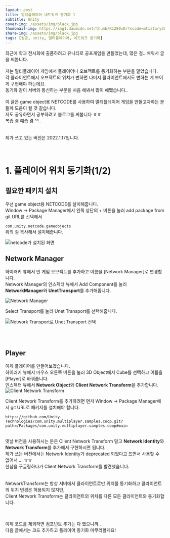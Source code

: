 ```yaml
---
layout: post
title: 멀티플레이어 네트워크 동기화 1
subtitle: Unity
cover-img: /assets/img/black.jpg
thumbnail-img: https://img1.daumcdn.net/thumb/R1280x0/?scode=mtistory2&fname=https%3A%2F%2Fblog.kakaocdn.net%2Fdn%2FbP8p8F%2FbtrRSQycJcN%2FNn3kS6wcYsLK5kOK4xwV4k%2Fimg.png
share-img: /assets/img/black.jpg
tags: [컴공, unity, 멀티플레이어, 네트워크 동기화]
---
```


최근에 학과 전시회에 출품하려고 유니티로 공포게임을 만들었는데, 많은 걸.. 배워서 글을 써봅니다.
<br><br> 
저는 멀티플레이어 게임에서 플레이어나 오브젝트를 동기화하는 부분을 맡았습니다.
<br> 
각 클라이언트에서 오브젝트의 위치가 변하면 나머지 클라이언트에서도 변하는 게 보이게 구현해야 하는데요.
<br> 
동기화 같이 서버와 통신하는 부분을 처음 해봐서 많이 해맸습니다..
<br><br> 
이 글은 game object용 NETCODE를 사용하여 멀티플레이어 게임을 만들고자하는 분들께 도움이 될 것 같습니다.<br> 
저도 공유하면서 공부하려고 블로그를 써봅니다 ㅎㅎ<br> 
복습 겸 예습 겸 ^^..<br> 
<br><br> 
제가 쓰고 있는 버전은 2022.1.17입니다.<br> 
<br><br> 

# 1. 플레이어 위치 동기화(1/2)
## 필요한 패키치 설치
우선 game object용 NETCODE를 설치해줍니다.<br> 
Window -> Package Manager에서 왼쪽 상단의 + 버튼을 눌러 add package from git URL를 선택해서<br> 

`com.unity.netcode.gameobjects`<br> 
위의 걸 복사해서 설치해줍니다.

![netcode가 설치된 화면](https://img1.daumcdn.net/thumb/R1280x0/?scode=mtistory2&fname=https%3A%2F%2Fblog.kakaocdn.net%2Fdn%2FbP8p8F%2FbtrRSQycJcN%2FNn3kS6wcYsLK5kOK4xwV4k%2Fimg.png "netcode가 설치된 화면")


## Network Manager
하이러키 뷰에서 빈 게임 오브젝트를 추가하고 이름을 [Network Manager]로 변경합니다.<br> 
Network Manager의 인스펙터 뷰에서 Add Component를 눌러 **NetworkManager**와 **UnetTransport**를 추가해줍니다.<br> 
 
![Network Manager](https://img1.daumcdn.net/thumb/R1280x0/?scode=mtistory2&fname=https%3A%2F%2Fblog.kakaocdn.net%2Fdn%2FBqP0h%2FbtrRRLRUhf5%2F6wByqEgjjPnJQmkn5QpBr0%2Fimg.png)

Select Transport를 눌러 Unet Transport를 선택해줍니다.<br> 

![Network Transport로 Unet Transport 선택](https://img1.daumcdn.net/thumb/R1280x0/?scode=mtistory2&fname=https%3A%2F%2Fblog.kakaocdn.net%2Fdn%2FbY3sdv%2FbtrRRCAZh4y%2F9ZBZkS5STNMx9MwEhd7Lzk%2Fimg.png)

<br>
<br> 

## Player
이제 플레이어를 만들어보겠습니다.<br> 
하이러키 뷰에서 마우스 오른쪽 버튼을 눌러 3D Object에서 Cube를 선택하고 이름을 [Player]로 바꿔줍니다.<br> 
인스펙터 뷰에서 **Network Object**와 **Client Network Transform**을 추가합니다.
<br> 
![Client Network Transform](https://blog.kakaocdn.net/dn/s9bhi/btrRTtv0kno/PllXfdENDwtEJLlxCdB2J0/img.png)

Client Network Transform를 추가하려면 먼저 Window -> Package Manager에서 git URL로 패키지를 설치해야 합니다.

```https://github.com/Unity-Technologies/com.unity.multiplayer.samples.coop.git?path=/Packages/com.unity.multiplayer.samples.coop#main```
<br><br> 

옛날 버전을 사용하시는 분은 Client Network Transform 말고 **Network Identity**와 **Network Transform**를 추가해서 구현하시면 됩니다.<br> 
제가 쓰는 버전에서는 Network Identity가 deprecated 되었다고 뜨면서 사용할 수 없어서 ... ㅠㅠ<br> 
한참을 구글링하다가 Client Network Transform를 발견했습니다.<br> 
<br> 
<br> 
NetworkTransform는 항상 서버에서 클라이언트로만 위치를 동기화하고 클라이언트의 위치 변경은 허용되지 않지만,<br> 
Client Network Transform는 클라이언트의 위치를 다른 모든 클라이언트와 동기화합니다.<br> 
<br><br> 

이제 코드를 제외하면 컴포넌트 추가는 다 했으니까..<br> 
다음 글에서는 코드 추가하고 플레이어 동기화 마무리할게요!<br> 

 